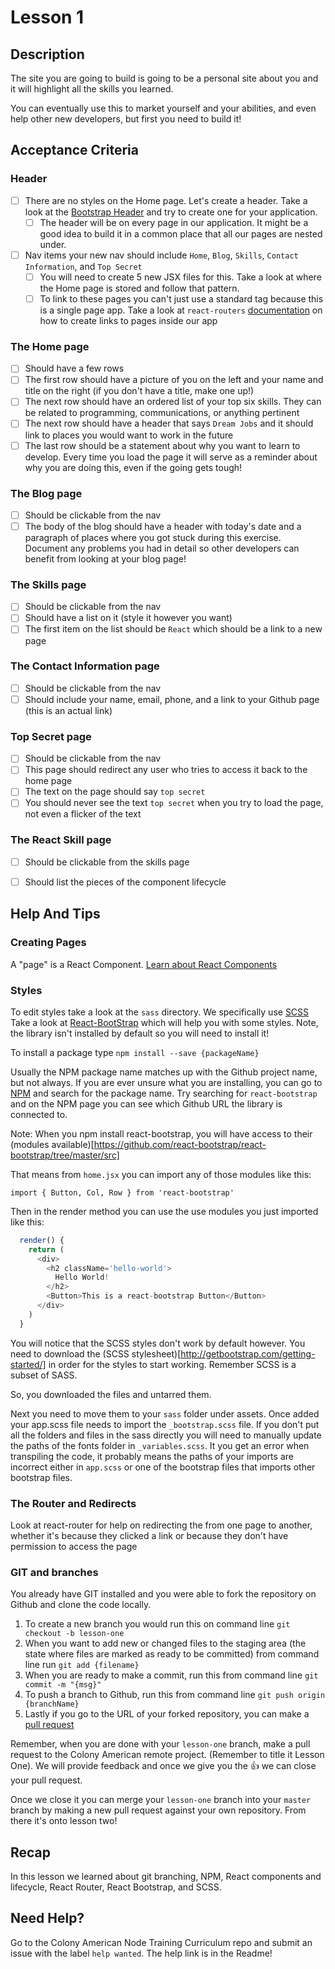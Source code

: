 # Lesson 1

## Description

The site you are going to build is going to be a personal site about you and it will highlight all the skills you learned.

You can eventually use this to market yourself and your abilities, and even help other new developers, but first you need to build it!

## Acceptance Criteria

### Header

- [ ] There are no styles on the Home page. Let's create a header. Take a look at the [Bootstrap Header](http://getbootstrap.com/css/) and try to create one for your application.
  - [ ] The header will be on every page in our application. It might be a good idea to build it in a common place that all our pages are nested under.

- [ ] Nav items your new nav should include `Home`, `Blog`, `Skills`, `Contact Information`, and `Top Secret`
  - [ ] You will need to create 5 new JSX files for this. Take a look at where the Home page is stored and follow that pattern.
  - [ ] To link to these pages you can't just use a standard <a> tag because this is a single page app. Take a look at `react-routers` [documentation](https://github.com/rackt/react-router) on how to create links to pages inside our app

### The Home page
  - [ ] Should have a few rows
  - [ ] The first row should have a picture of you on the left and your name and title on the right (if you don't have a title, make one up!)
  - [ ] The next row should have an ordered list of your top six skills. They can be related to programming, communications, or anything pertinent
  - [ ] The next row should have a header that says `Dream Jobs` and it should link to places you would want to work in the future
  - [ ] The last row should be a statement about why you want to learn to develop. Every time you load the page it will serve as a reminder about why you are doing this, even if the going gets tough!

### The Blog page
  - [ ] Should be clickable from the nav
  - [ ] The body of the blog should have a header with today's date and a paragraph of places where you got stuck during this exercise. Document any problems you had in detail so other developers can benefit from looking at your blog page!

### The Skills page
  - [ ] Should be clickable from the nav
  - [ ] Should have a list on it (style it however you want)
  - [ ] The first item on the list should be `React` which should be a link to a new page

### The Contact Information page
  - [ ] Should be clickable from the nav
  - [ ] Should include your name, email, phone, and a link to your Github page (this is an actual <a> link)

### Top Secret page
  - [ ] Should be clickable from the nav
  - [ ] This page should redirect any user who tries to access it back to the home page
  - [ ] The text on the page should say `top secret`
  - [ ] You should never see the text `top secret` when you try to load the page, not even a flicker of the text

### The React Skill page
  - [ ] Should be clickable from the skills page
  - [ ] Should list the pieces of the component lifecycle


## Help And Tips

### Creating Pages

A "page" is a React Component. [Learn about React Components](https://facebook.github.io/react/docs/component-specs.html)

### Styles

To edit styles take a look at the `sass` directory. We specifically use [SCSS](http://sass-lang.com/documentation/file.SASS_REFERENCE.html)
Take a look at [React-BootStrap](https://react-bootstrap.github.io/) which will help you with some styles. Note, the library isn't installed by default so you will need to install it!

To install a package type `npm install --save {packageName}`

Usually the NPM package name matches up with the Github project name, but not always. If you are ever unsure what you are installing, you can go to [NPM](http://npmjs.org) and search for the package name. Try searching for `react-bootstrap` and on the NPM page you can see which Github URL the library is connected to.

Note: When you npm install react-bootstrap, you will have access to their (modules available)[https://github.com/react-bootstrap/react-bootstrap/tree/master/src]

That means from `home.jsx` you can import any of those modules like this:

`import { Button, Col, Row } from 'react-bootstrap'`

Then in the render method you can use the use modules you just imported like this:

```js
  render() {
    return (
      <div>
        <h2 className='hello-world'>
          Hello World!
        </h2>
        <Button>This is a react-bootstrap Button</Button>
      </div>
    )
  }
```

You will notice that the SCSS styles don't work by default however. You need to download the (SCSS
stylesheet)[http://getbootstrap.com/getting-started/] in order for the styles to start working.
Remember SCSS is a subset of SASS.

So, you downloaded the files and untarred them.

Next you need to move them to your `sass` folder under assets. Once added your app.scss file needs to import
the `_bootstrap.scss` file. If you don't put all the folders and files in the sass directly you will need to
manually update the paths of the fonts folder in `_variables.scss`. It you get an error when transpiling the
code, it probably means the paths of your imports are incorrect either in `app.scss` or one of the bootstrap
files that imports other bootstrap files.

### The Router and Redirects

Look at react-router for help on redirecting the from one page to another, whether it's because they clicked a link or because they don't have permission to access the page

### GIT and branches

You already have GIT installed and you were able to fork the repository on Github and clone the code locally.

1. To create a new branch you would run this on command line `git checkout -b lesson-one`
1. When you want to add new or changed files to the staging area (the state where files are marked as ready to be committed) from command line run `git add {filename}`
1. When you are ready to make a commit, run this from command line `git commit -m "{msg}"`
1. To push a branch to Github, run this from command line `git push origin {branchName}`
1. Lastly if you go to the URL of your forked repository, you can make a [pull request](https://help.github.com/articles/using-pull-requests/)

Remember, when you are done with your `lesson-one` branch, make a pull request to the Colony American remote project. (Remember to title it Lesson One). We will provide feedback and once we give you the :+1: we can close your pull request.

Once we close it you can merge your `lesson-one` branch into your `master` branch by making a new pull request against your own repository. From there it's onto lesson two!

## Recap

In this lesson we learned about git branching, NPM, React components and lifecycle, React Router, React Bootstrap, and SCSS.

## Need Help?

Go to the Colony American Node Training Curriculum repo and submit an issue with the label `help wanted`. The help link is in the Readme!
